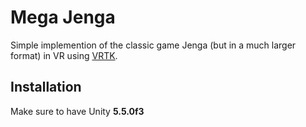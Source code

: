 # Mega Jenga
Simple implemention of the classic game Jenga (but in a much larger format) in VR using [VRTK](https://github.com/thestonefox/VRTK).

## Installation
Make sure to have Unity **5.5.0f3**
